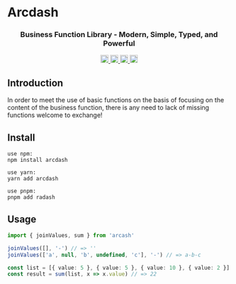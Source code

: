 # Arcdash

<div>
  <h3 align="center">
    Business Function Library - Modern, Simple, Typed, and Powerful
  </h3>
</div>

<p align="center">
  <a href="https://bundlephobia.com/package/arcdash">
    <img src="https://img.shields.io/bundlephobia/minzip/arcdash?label=minzipped" alt="bundle size" height="18">
  </a>
  <a href="https://www.npmjs.com/package/arcdash">
    <img src="https://img.shields.io/npm/dm/arcdash.svg" alt="npm downloads" height="18">
  </a>
  <a href="https://www.npmjs.com/package/arcdash">
    <img src="https://img.shields.io/npm/v/arcdash.svg" alt="npm version" height="18">
  </a>
  <a href="https://github.com/rayepps/arcdash">
    <img src="https://img.shields.io/npm/l/arcdash.svg" alt="MIT license" height="18">
  </a>
</p>

## Introduction
In order to meet the use of basic functions on the basis of focusing on the content of the business function, there is any need to lack of missing functions welcome to exchange!

## Install

```
use npm:
npm install arcdash

use yarn:
yarn add arcdash

use pnpm:
pnpm add radash

```

## Usage

```ts
import { joinValues, sum } from 'arcash'

joinValues([], '-') // => ''
joinValues(['a', null, 'b', undefined, 'c'], '-') // => a-b-c

const list = [{ value: 5 }, { value: 5 }, { value: 10 }, { value: 2 }]
const result = sum(list, x => x.value) // => 22
```
